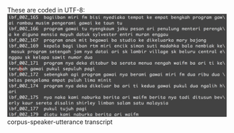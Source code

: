 These are coded in UTF-8:
![train-text](images/training-text.png)
corpus-speaker-utterance transcript
